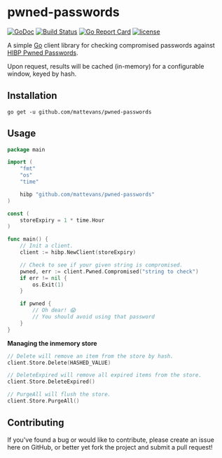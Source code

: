 # pwned-passwords

[![GoDoc](https://godoc.org/github.com/mattevans/pwned-passwords?status.svg)](https://godoc.org/github.com/mattevans/pwned-passwords)
[![Build Status](https://travis-ci.org/mattevans/pwned-passwords.svg?branch=master)](https://travis-ci.org/mattevans/pwned-passwords)
[![Go Report Card](https://goreportcard.com/badge/github.com/mattevans/pwned-passwords)](https://goreportcard.com/report/github.com/mattevans/pwned-passwords)
[![license](https://img.shields.io/github/license/mashape/apistatus.svg)](https://github.com/mattevans/pwned-passwords/blob/master/LICENSE)

A simple [Go](http://golang.org) client library for checking compromised passwords against [HIBP Pwned Passwords](https://haveibeenpwned.com/Passwords).

Upon request, results will be cached (in-memory) for a configurable window, keyed by hash.

Installation
-----------------

`go get -u github.com/mattevans/pwned-passwords`

Usage
-----------------

```go
package main

import (
    "fmt"
    "os"
    "time"

    hibp "github.com/mattevans/pwned-passwords"
)

const (
    storeExpiry = 1 * time.Hour
)

func main() {
    // Init a client.
    client := hibp.NewClient(storeExpiry)

    // Check to see if your given string is compromised.
    pwned, err := client.Pwned.Compromised("string to check")
    if err != nil {
        os.Exit(1)
    }

    if pwned {
        // Oh dear! 😱
        // You should avoid using that password
    }
}
```

**Managing the inmemory store**

```go
// Delete will remove an item from the store by hash.
client.Store.Delete(HASHED_VALUE)
```

```go
// DeleteExpired will remove all expired items from the store.
client.Store.DeleteExpired()
```

```go
// PurgeAll will flush the store.
client.Store.PurgeAll()
```

Contributing
-----------------
If you've found a bug or would like to contribute, please create an issue here on GitHub, or better yet fork the project and submit a pull request!
